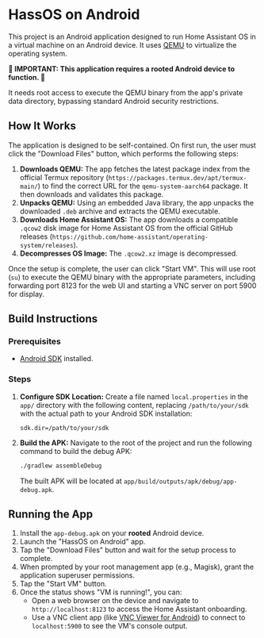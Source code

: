 # HassOS on Android

This project is an Android application designed to run Home Assistant OS in a virtual machine on an Android device. It uses [QEMU](https://www.qemu.org/) to virtualize the operating system.

**🚨 IMPORTANT: This application requires a rooted Android device to function. 🚨**

It needs root access to execute the QEMU binary from the app's private data directory, bypassing standard Android security restrictions.

## How It Works

The application is designed to be self-contained. On first run, the user must click the "Download Files" button, which performs the following steps:

1.  **Downloads QEMU:** The app fetches the latest package index from the official Termux repository (`https://packages.termux.dev/apt/termux-main/`) to find the correct URL for the `qemu-system-aarch64` package. It then downloads and validates this package.
2.  **Unpacks QEMU:** Using an embedded Java library, the app unpacks the downloaded `.deb` archive and extracts the QEMU executable.
3.  **Downloads Home Assistant OS:** The app downloads a compatible `.qcow2` disk image for Home Assistant OS from the official GitHub releases (`https://github.com/home-assistant/operating-system/releases`).
4.  **Decompresses OS Image:** The `.qcow2.xz` image is decompressed.

Once the setup is complete, the user can click "Start VM". This will use root (`su`) to execute the QEMU binary with the appropriate parameters, including forwarding port 8123 for the web UI and starting a VNC server on port 5900 for display.

## Build Instructions

### Prerequisites
-   [Android SDK](https://developer.android.com/studio) installed.

### Steps
1.  **Configure SDK Location:**
    Create a file named `local.properties` in the `app/` directory with the following content, replacing `/path/to/your/sdk` with the actual path to your Android SDK installation:
    ```
    sdk.dir=/path/to/your/sdk
    ```

2.  **Build the APK:**
    Navigate to the root of the project and run the following command to build the debug APK:
    ```bash
    ./gradlew assembleDebug
    ```
    The built APK will be located at `app/build/outputs/apk/debug/app-debug.apk`.

## Running the App

1.  Install the `app-debug.apk` on your **rooted** Android device.
2.  Launch the "HassOS on Android" app.
3.  Tap the "Download Files" button and wait for the setup process to complete.
4.  When prompted by your root management app (e.g., Magisk), grant the application superuser permissions.
5.  Tap the "Start VM" button.
6.  Once the status shows "VM is running!", you can:
    -   Open a web browser on the device and navigate to `http://localhost:8123` to access the Home Assistant onboarding.
    -   Use a VNC client app (like [VNC Viewer for Android](https://play.google.com/store/apps/details?id=com.realvnc.viewer.android)) to connect to `localhost:5900` to see the VM's console output.